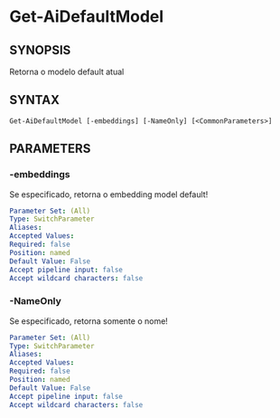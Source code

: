 ﻿---
external help file: powershai-help.xml
schema: 2.0.0
powershai: true
---

# Get-AiDefaultModel

## SYNOPSIS <!--!= @#Synop !-->
Retorna o modelo default atual

## SYNTAX <!--!= @#Syntax !-->

```
Get-AiDefaultModel [-embeddings] [-NameOnly] [<CommonParameters>]
```

## PARAMETERS <!--!= @#Params !-->

### -embeddings
Se especificado, retorna o embedding model default!

```yml
Parameter Set: (All)
Type: SwitchParameter
Aliases: 
Accepted Values: 
Required: false
Position: named
Default Value: False
Accept pipeline input: false
Accept wildcard characters: false
```

### -NameOnly
Se especificado, retorna somente o nome!

```yml
Parameter Set: (All)
Type: SwitchParameter
Aliases: 
Accepted Values: 
Required: false
Position: named
Default Value: False
Accept pipeline input: false
Accept wildcard characters: false
```